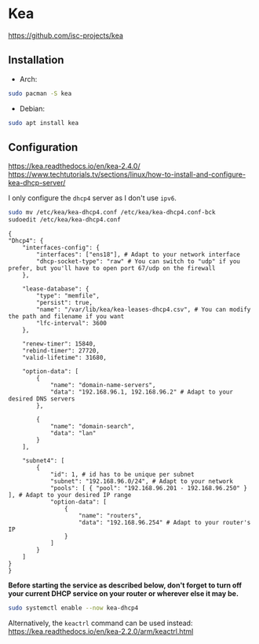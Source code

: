 # Kea

<https://github.com/isc-projects/kea>

## Installation

- Arch:

```bash
sudo pacman -S kea
```

- Debian:

```bash
sudo apt install kea
```

## Configuration

<https://kea.readthedocs.io/en/kea-2.4.0/>  
<https://www.techtutorials.tv/sections/linux/how-to-install-and-configure-kea-dhcp-server/>

I only configure the `dhcp4` server as I don't use `ipv6`.

```bash
sudo mv /etc/kea/kea-dhcp4.conf /etc/kea/kea-dhcp4.conf-bck
sudoedit /etc/kea/kea-dhcp4.conf
```

```text
{
"Dhcp4": {
    "interfaces-config": {
        "interfaces": ["ens18"], # Adapt to your network interface
        "dhcp-socket-type": "raw" # You can switch to "udp" if you prefer, but you'll have to open port 67/udp on the firewall
    },

    "lease-database": {
        "type": "memfile",
        "persist": true,
        "name": "/var/lib/kea/kea-leases-dhcp4.csv", # You can modify the path and filename if you want
        "lfc-interval": 3600
    },

    "renew-timer": 15840,
    "rebind-timer": 27720,
    "valid-lifetime": 31680,

    "option-data": [
        {
            "name": "domain-name-servers",
            "data": "192.168.96.1, 192.168.96.2" # Adapt to your desired DNS servers
        },

        {
            "name": "domain-search",
            "data": "lan"
        }
    ],

    "subnet4": [
        {
            "id": 1, # id has to be unique per subnet
            "subnet": "192.168.96.0/24", # Adapt to your network
            "pools": [ { "pool": "192.168.96.201 - 192.168.96.250" } ], # Adapt to your desired IP range
            "option-data": [
                {
                    "name": "routers",
                    "data": "192.168.96.254" # Adapt to your router's IP
                }
            ]
        }
    ]
}
}
```

**Before starting the service as described below, don't forget to turn off your current DHCP service on your router or wherever else it may be.**

```bash
sudo systemctl enable --now kea-dhcp4
```

Alternatively, the `keactrl` command can be used instead:  
<https://kea.readthedocs.io/en/kea-2.2.0/arm/keactrl.html>
